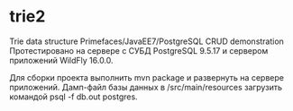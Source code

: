 # trie2
Trie data structure Primefaces/JavaEE7/PostgreSQL CRUD demonstration
Протестировано на сервере с СУБД PostgreSQL 9.5.17 и сервером приложений WildFly 16.0.0.

Для сборки проекта выполнить mvn package и развернуть на сервере приложений.
Дамп-файл базы данных в /src/main/resources загрузить командой psql -f db.out postgres.
